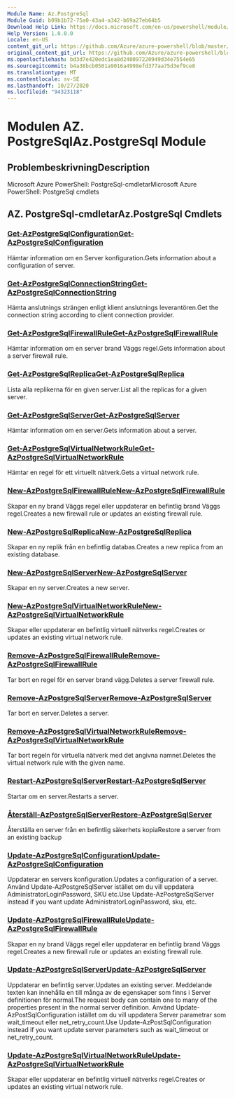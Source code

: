 ```yaml
---
Module Name: Az.PostgreSql
Module Guid: b09b1b72-75a0-43a4-a342-b69a27eb64b5
Download Help Link: https://docs.microsoft.com/en-us/powershell/module/az.postgresql
Help Version: 1.0.0.0
Locale: en-US
content_git_url: https://github.com/Azure/azure-powershell/blob/master/src/PostgreSql/help/Az.PostgreSql.md
original_content_git_url: https://github.com/Azure/azure-powershell/blob/master/src/PostgreSql/help/Az.PostgreSql.md
ms.openlocfilehash: bd3d7e420edc1ea8d240097220949d34e7554e65
ms.sourcegitcommit: b4a38bcb0501a9016a4998efd377aa75d3ef9ce8
ms.translationtype: MT
ms.contentlocale: sv-SE
ms.lasthandoff: 10/27/2020
ms.locfileid: "94323118"
---
```

# <span data-ttu-id="bacd4-101">Modulen AZ. PostgreSql</span><span class="sxs-lookup"><span data-stu-id="bacd4-101">Az.PostgreSql Module</span></span>
## <span data-ttu-id="bacd4-102">Problembeskrivning</span><span class="sxs-lookup"><span data-stu-id="bacd4-102">Description</span></span>
<span data-ttu-id="bacd4-103">Microsoft Azure PowerShell: PostgreSql-cmdletar</span><span class="sxs-lookup"><span data-stu-id="bacd4-103">Microsoft Azure PowerShell: PostgreSql cmdlets</span></span>

## <span data-ttu-id="bacd4-104">AZ. PostgreSql-cmdletar</span><span class="sxs-lookup"><span data-stu-id="bacd4-104">Az.PostgreSql Cmdlets</span></span>
### [<span data-ttu-id="bacd4-105">Get-AzPostgreSqlConfiguration</span><span class="sxs-lookup"><span data-stu-id="bacd4-105">Get-AzPostgreSqlConfiguration</span></span>](Get-AzPostgreSqlConfiguration.md)
<span data-ttu-id="bacd4-106">Hämtar information om en Server konfiguration.</span><span class="sxs-lookup"><span data-stu-id="bacd4-106">Gets information about a configuration of server.</span></span>

### [<span data-ttu-id="bacd4-107">Get-AzPostgreSqlConnectionString</span><span class="sxs-lookup"><span data-stu-id="bacd4-107">Get-AzPostgreSqlConnectionString</span></span>](Get-AzPostgreSqlConnectionString.md)
<span data-ttu-id="bacd4-108">Hämta anslutnings strängen enligt klient anslutnings leverantören.</span><span class="sxs-lookup"><span data-stu-id="bacd4-108">Get the connection string according to client connection provider.</span></span>

### [<span data-ttu-id="bacd4-109">Get-AzPostgreSqlFirewallRule</span><span class="sxs-lookup"><span data-stu-id="bacd4-109">Get-AzPostgreSqlFirewallRule</span></span>](Get-AzPostgreSqlFirewallRule.md)
<span data-ttu-id="bacd4-110">Hämtar information om en server brand Väggs regel.</span><span class="sxs-lookup"><span data-stu-id="bacd4-110">Gets information about a server firewall rule.</span></span>

### [<span data-ttu-id="bacd4-111">Get-AzPostgreSqlReplica</span><span class="sxs-lookup"><span data-stu-id="bacd4-111">Get-AzPostgreSqlReplica</span></span>](Get-AzPostgreSqlReplica.md)
<span data-ttu-id="bacd4-112">Lista alla replikerna för en given server.</span><span class="sxs-lookup"><span data-stu-id="bacd4-112">List all the replicas for a given server.</span></span>

### [<span data-ttu-id="bacd4-113">Get-AzPostgreSqlServer</span><span class="sxs-lookup"><span data-stu-id="bacd4-113">Get-AzPostgreSqlServer</span></span>](Get-AzPostgreSqlServer.md)
<span data-ttu-id="bacd4-114">Hämtar information om en server.</span><span class="sxs-lookup"><span data-stu-id="bacd4-114">Gets information about a server.</span></span>

### [<span data-ttu-id="bacd4-115">Get-AzPostgreSqlVirtualNetworkRule</span><span class="sxs-lookup"><span data-stu-id="bacd4-115">Get-AzPostgreSqlVirtualNetworkRule</span></span>](Get-AzPostgreSqlVirtualNetworkRule.md)
<span data-ttu-id="bacd4-116">Hämtar en regel för ett virtuellt nätverk.</span><span class="sxs-lookup"><span data-stu-id="bacd4-116">Gets a virtual network rule.</span></span>

### [<span data-ttu-id="bacd4-117">New-AzPostgreSqlFirewallRule</span><span class="sxs-lookup"><span data-stu-id="bacd4-117">New-AzPostgreSqlFirewallRule</span></span>](New-AzPostgreSqlFirewallRule.md)
<span data-ttu-id="bacd4-118">Skapar en ny brand Väggs regel eller uppdaterar en befintlig brand Väggs regel.</span><span class="sxs-lookup"><span data-stu-id="bacd4-118">Creates a new firewall rule or updates an existing firewall rule.</span></span>

### [<span data-ttu-id="bacd4-119">New-AzPostgreSqlReplica</span><span class="sxs-lookup"><span data-stu-id="bacd4-119">New-AzPostgreSqlReplica</span></span>](New-AzPostgreSqlReplica.md)
<span data-ttu-id="bacd4-120">Skapar en ny replik från en befintlig databas.</span><span class="sxs-lookup"><span data-stu-id="bacd4-120">Creates a new replica from an existing database.</span></span>

### [<span data-ttu-id="bacd4-121">New-AzPostgreSqlServer</span><span class="sxs-lookup"><span data-stu-id="bacd4-121">New-AzPostgreSqlServer</span></span>](New-AzPostgreSqlServer.md)
<span data-ttu-id="bacd4-122">Skapar en ny server.</span><span class="sxs-lookup"><span data-stu-id="bacd4-122">Creates a new server.</span></span>

### [<span data-ttu-id="bacd4-123">New-AzPostgreSqlVirtualNetworkRule</span><span class="sxs-lookup"><span data-stu-id="bacd4-123">New-AzPostgreSqlVirtualNetworkRule</span></span>](New-AzPostgreSqlVirtualNetworkRule.md)
<span data-ttu-id="bacd4-124">Skapar eller uppdaterar en befintlig virtuell nätverks regel.</span><span class="sxs-lookup"><span data-stu-id="bacd4-124">Creates or updates an existing virtual network rule.</span></span>

### [<span data-ttu-id="bacd4-125">Remove-AzPostgreSqlFirewallRule</span><span class="sxs-lookup"><span data-stu-id="bacd4-125">Remove-AzPostgreSqlFirewallRule</span></span>](Remove-AzPostgreSqlFirewallRule.md)
<span data-ttu-id="bacd4-126">Tar bort en regel för en server brand vägg.</span><span class="sxs-lookup"><span data-stu-id="bacd4-126">Deletes a server firewall rule.</span></span>

### [<span data-ttu-id="bacd4-127">Remove-AzPostgreSqlServer</span><span class="sxs-lookup"><span data-stu-id="bacd4-127">Remove-AzPostgreSqlServer</span></span>](Remove-AzPostgreSqlServer.md)
<span data-ttu-id="bacd4-128">Tar bort en server.</span><span class="sxs-lookup"><span data-stu-id="bacd4-128">Deletes a server.</span></span>

### [<span data-ttu-id="bacd4-129">Remove-AzPostgreSqlVirtualNetworkRule</span><span class="sxs-lookup"><span data-stu-id="bacd4-129">Remove-AzPostgreSqlVirtualNetworkRule</span></span>](Remove-AzPostgreSqlVirtualNetworkRule.md)
<span data-ttu-id="bacd4-130">Tar bort regeln för virtuella nätverk med det angivna namnet.</span><span class="sxs-lookup"><span data-stu-id="bacd4-130">Deletes the virtual network rule with the given name.</span></span>

### [<span data-ttu-id="bacd4-131">Restart-AzPostgreSqlServer</span><span class="sxs-lookup"><span data-stu-id="bacd4-131">Restart-AzPostgreSqlServer</span></span>](Restart-AzPostgreSqlServer.md)
<span data-ttu-id="bacd4-132">Startar om en server.</span><span class="sxs-lookup"><span data-stu-id="bacd4-132">Restarts a server.</span></span>

### [<span data-ttu-id="bacd4-133">Återställ-AzPostgreSqlServer</span><span class="sxs-lookup"><span data-stu-id="bacd4-133">Restore-AzPostgreSqlServer</span></span>](Restore-AzPostgreSqlServer.md)
<span data-ttu-id="bacd4-134">Återställa en server från en befintlig säkerhets kopia</span><span class="sxs-lookup"><span data-stu-id="bacd4-134">Restore a server from an existing backup</span></span>

### [<span data-ttu-id="bacd4-135">Update-AzPostgreSqlConfiguration</span><span class="sxs-lookup"><span data-stu-id="bacd4-135">Update-AzPostgreSqlConfiguration</span></span>](Update-AzPostgreSqlConfiguration.md)
<span data-ttu-id="bacd4-136">Uppdaterar en servers konfiguration.</span><span class="sxs-lookup"><span data-stu-id="bacd4-136">Updates a configuration of a server.</span></span>
<span data-ttu-id="bacd4-137">Använd Update-AzPostgreSqlServer istället om du vill uppdatera AdministratorLoginPassword, SKU etc.</span><span class="sxs-lookup"><span data-stu-id="bacd4-137">Use Update-AzPostgreSqlServer instead if you want update AdministratorLoginPassword, sku, etc.</span></span>

### [<span data-ttu-id="bacd4-138">Update-AzPostgreSqlFirewallRule</span><span class="sxs-lookup"><span data-stu-id="bacd4-138">Update-AzPostgreSqlFirewallRule</span></span>](Update-AzPostgreSqlFirewallRule.md)
<span data-ttu-id="bacd4-139">Skapar en ny brand Väggs regel eller uppdaterar en befintlig brand Väggs regel.</span><span class="sxs-lookup"><span data-stu-id="bacd4-139">Creates a new firewall rule or updates an existing firewall rule.</span></span>

### [<span data-ttu-id="bacd4-140">Update-AzPostgreSqlServer</span><span class="sxs-lookup"><span data-stu-id="bacd4-140">Update-AzPostgreSqlServer</span></span>](Update-AzPostgreSqlServer.md)
<span data-ttu-id="bacd4-141">Uppdaterar en befintlig server.</span><span class="sxs-lookup"><span data-stu-id="bacd4-141">Updates an existing server.</span></span>
<span data-ttu-id="bacd4-142">Meddelande texten kan innehålla en till många av de egenskaper som finns i Server definitionen för normal.</span><span class="sxs-lookup"><span data-stu-id="bacd4-142">The request body can contain one to many of the properties present in the normal server definition.</span></span>
<span data-ttu-id="bacd4-143">Använd Update-AzPostSqlConfiguration istället om du vill uppdatera Server parametrar som wait_timeout eller net_retry_count.</span><span class="sxs-lookup"><span data-stu-id="bacd4-143">Use Update-AzPostSqlConfiguration instead if you want update server parameters such as wait_timeout or net_retry_count.</span></span>

### [<span data-ttu-id="bacd4-144">Update-AzPostgreSqlVirtualNetworkRule</span><span class="sxs-lookup"><span data-stu-id="bacd4-144">Update-AzPostgreSqlVirtualNetworkRule</span></span>](Update-AzPostgreSqlVirtualNetworkRule.md)
<span data-ttu-id="bacd4-145">Skapar eller uppdaterar en befintlig virtuell nätverks regel.</span><span class="sxs-lookup"><span data-stu-id="bacd4-145">Creates or updates an existing virtual network rule.</span></span>

